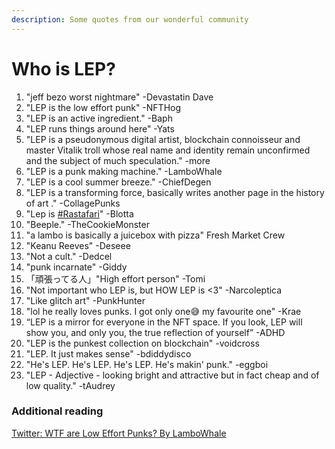 ```yaml
---
description: Some quotes from our wonderful community
---
```


# Who is LEP?

1. "jeff bezo worst nightmare" -Devastatin Dave
2. "LEP is the low effort punk" -NFTHog
3. "LEP is an active ingredient." -Baph
4. "LEP runs things around here" -Yats
5. "LEP is a pseudonymous digital artist, blockchain connoisseur and master Vitalik troll whose real name and identity remain unconfirmed and the subject of much speculation." -more
6. "LEP is a punk making machine." -LamboWhale
7. "LEP is a cool summer breeze." -ChiefDegen
8. "LEP is a transforming force, basically writes another page in the history of art ." -CollagePunks
9. "Lep is [#Rastafari](https://twitter.com/hashtag/Rastafari?src=hashtag\_click)" -Blotta
10. "Beeple." -TheCookieMonster
11. "a lambo is basically a juicebox with pizza" Fresh Market Crew
12. "Keanu Reeves" -Deseee
13. "Not a cult." -Dedcel
14. "punk incarnate" -Giddy
15. 「頑張ってる人」"High effort person" -Tomi
16. "Not important who LEP is, but HOW LEP is <3" -Narcoleptica
17. "Like glitch art" -PunkHunter
18. "lol he really loves punks. I got only one😅 my favourite one" -Krae
19. “LEP is a mirror for everyone in the NFT space. If you look, LEP will show you, and only you, the true reflection of yourself” -ADHD
20. "LEP is the punkest collection on blockchain" -voidcross
21. "LEP. It just makes sense" -bdiddydisco
22. "He's LEP. He's LEP. He's LEP. He's makin' punk." -eggboi
23. "LEP - Adjective - looking bright and attractive but in fact cheap and of low quality." -tAudrey



### Additional reading

[Twitter: WTF are Low Effort Punks? By LamboWhale](https://twitter.com/Lambo\_Whale/status/1437427834369228804)

